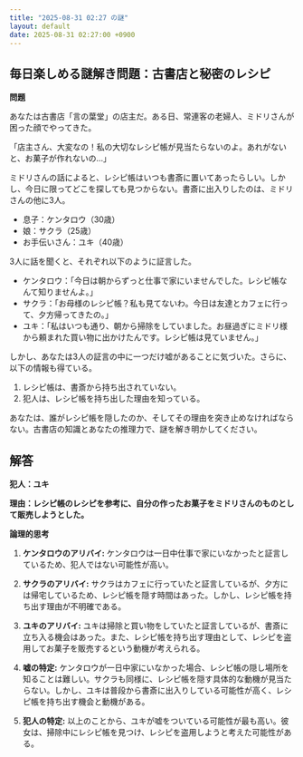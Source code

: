 ```yaml
---
title: "2025-08-31 02:27 の謎"
layout: default
date: 2025-08-31 02:27:00 +0900
---
```

## 毎日楽しめる謎解き問題：古書店と秘密のレシピ

**問題**

あなたは古書店「言の葉堂」の店主だ。ある日、常連客の老婦人、ミドリさんが困った顔でやってきた。

「店主さん、大変なの！私の大切なレシピ帳が見当たらないのよ。あれがないと、お菓子が作れないの…」

ミドリさんの話によると、レシピ帳はいつも書斎に置いてあったらしい。しかし、今日に限ってどこを探しても見つからない。書斎に出入りしたのは、ミドリさんの他に3人。

*   息子：ケンタロウ（30歳）
*   娘：サクラ（25歳）
*   お手伝いさん：ユキ（40歳）

3人に話を聞くと、それぞれ以下のように証言した。

*   ケンタロウ：「今日は朝からずっと仕事で家にいませんでした。レシピ帳なんて知りませんよ。」
*   サクラ：「お母様のレシピ帳？私も見てないわ。今日は友達とカフェに行って、夕方帰ってきたの。」
*   ユキ：「私はいつも通り、朝から掃除をしていました。お昼過ぎにミドリ様から頼まれた買い物に出かけたんです。レシピ帳は見ていません。」

しかし、あなたは3人の証言の中に一つだけ嘘があることに気づいた。さらに、以下の情報も得ている。

1.  レシピ帳は、書斎から持ち出されていない。
2.  犯人は、レシピ帳を持ち出した理由を知っている。

あなたは、誰がレシピ帳を隠したのか、そしてその理由を突き止めなければならない。古書店の知識とあなたの推理力で、謎を解き明かしてください。

## 解答

**犯人：ユキ**

**理由：レシピ帳のレシピを参考に、自分の作ったお菓子をミドリさんのものとして販売しようとした。**

**論理的思考**

1.  **ケンタロウのアリバイ:** ケンタロウは一日中仕事で家にいなかったと証言しているため、犯人ではない可能性が高い。

2.  **サクラのアリバイ:** サクラはカフェに行っていたと証言しているが、夕方には帰宅しているため、レシピ帳を隠す時間はあった。しかし、レシピ帳を持ち出す理由が不明確である。

3.  **ユキのアリバイ:** ユキは掃除と買い物をしていたと証言しているが、書斎に立ち入る機会はあった。また、レシピ帳を持ち出す理由として、レシピを盗用してお菓子を販売するという動機が考えられる。

4.  **嘘の特定:** ケンタロウが一日中家にいなかった場合、レシピ帳の隠し場所を知ることは難しい。サクラも同様に、レシピ帳を隠す具体的な動機が見当たらない。しかし、ユキは普段から書斎に出入りしている可能性が高く、レシピ帳を持ち出す機会と動機がある。

5.  **犯人の特定:** 以上のことから、ユキが嘘をついている可能性が最も高い。彼女は、掃除中にレシピ帳を見つけ、レシピを盗用しようと考えた可能性がある。
